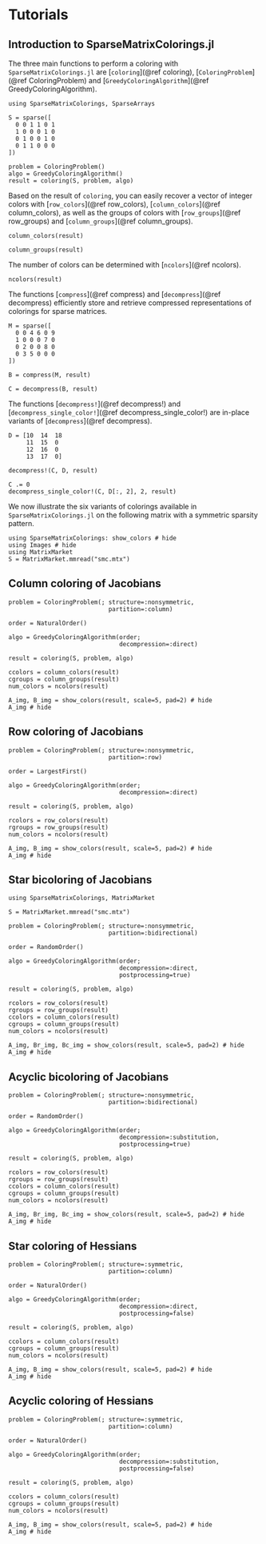 # Tutorials

## Introduction to SparseMatrixColorings.jl

The three main functions to perform a coloring with `SparseMatrixColorings.jl` are [`coloring`](@ref coloring), [`ColoringProblem`](@ref ColoringProblem) and [`GreedyColoringAlgorithm`](@ref GreedyColoringAlgorithm).

```@example tutorial; continued = true
using SparseMatrixColorings, SparseArrays

S = sparse([
  0 0 1 1 0 1
  1 0 0 0 1 0
  0 1 0 0 1 0
  0 1 1 0 0 0
])

problem = ColoringProblem()
algo = GreedyColoringAlgorithm()
result = coloring(S, problem, algo)
```

Based on the result of `coloring`, you can easily recover a vector of integer colors with [`row_colors`](@ref row_colors), [`column_colors`](@ref column_colors), as well as the groups of colors with [`row_groups`](@ref row_groups) and [`column_groups`](@ref column_groups).

```@example tutorial
column_colors(result)
```

```@example tutorial
column_groups(result)
```

The number of colors can be determined with [`ncolors`](@ref ncolors).
```@example tutorial
ncolors(result)
```

The functions [`compress`](@ref compress) and [`decompress`](@ref decompress) efficiently store and retrieve compressed representations of colorings for sparse matrices.

```@example tutorial
M = sparse([
  0 0 4 6 0 9
  1 0 0 0 7 0
  0 2 0 0 8 0
  0 3 5 0 0 0
])

B = compress(M, result)
```

```@example tutorial
C = decompress(B, result)
```

The functions [`decompress!`](@ref decompress!) and [`decompress_single_color!`](@ref decompress_single_color!) are in-place variants of [`decompress`](@ref decompress).

```@example tutorial
D = [10  14  18
     11  15  0
     12  16  0
     13  17  0]

decompress!(C, D, result)
```
```@example tutorial
C .= 0
decompress_single_color!(C, D[:, 2], 2, result)
```

We now illustrate the six variants of colorings available in `SparseMatrixColorings.jl` on the following matrix with a symmetric sparsity pattern.

```@example tutorial
using SparseMatrixColorings: show_colors # hide
using Images # hide
using MatrixMarket
S = MatrixMarket.mmread("smc.mtx")
```

## Column coloring of Jacobians

```@example tutorial; continued = true
problem = ColoringProblem(; structure=:nonsymmetric,
                            partition=:column)

order = NaturalOrder()

algo = GreedyColoringAlgorithm(order;
                               decompression=:direct)

result = coloring(S, problem, algo)
```
```@example tutorial
ccolors = column_colors(result)
cgroups = column_groups(result)
num_colors = ncolors(result)
```

```@example tutorial
A_img, B_img = show_colors(result, scale=5, pad=2) # hide
A_img # hide
```

## Row coloring of Jacobians

```@example tutorial; continued = true
problem = ColoringProblem(; structure=:nonsymmetric,
                            partition=:row)

order = LargestFirst()

algo = GreedyColoringAlgorithm(order;
                               decompression=:direct)

result = coloring(S, problem, algo)
```

```@example tutorial
rcolors = row_colors(result)
rgroups = row_groups(result)
num_colors = ncolors(result)
```

```@example tutorial
A_img, B_img = show_colors(result, scale=5, pad=2) # hide
A_img # hide
```

## Star bicoloring of Jacobians

```@example tutorial; continued = true
using SparseMatrixColorings, MatrixMarket

S = MatrixMarket.mmread("smc.mtx")

problem = ColoringProblem(; structure=:nonsymmetric,
                            partition=:bidirectional)

order = RandomOrder()

algo = GreedyColoringAlgorithm(order;
                               decompression=:direct,
                               postprocessing=true)

result = coloring(S, problem, algo)
```

```@example tutorial
rcolors = row_colors(result)
rgroups = row_groups(result)
ccolors = column_colors(result)
cgroups = column_groups(result)
num_colors = ncolors(result)
```

```@example tutorial
A_img, Br_img, Bc_img = show_colors(result, scale=5, pad=2) # hide
A_img # hide
```

## Acyclic bicoloring of Jacobians

```@example tutorial; continued = true
problem = ColoringProblem(; structure=:nonsymmetric,
                            partition=:bidirectional)

order = RandomOrder()

algo = GreedyColoringAlgorithm(order;
                               decompression=:substitution,
                               postprocessing=true)

result = coloring(S, problem, algo)
```

```@example tutorial
rcolors = row_colors(result)
rgroups = row_groups(result)
ccolors = column_colors(result)
cgroups = column_groups(result)
num_colors = ncolors(result)
```

```@example tutorial
A_img, Br_img, Bc_img = show_colors(result, scale=5, pad=2) # hide
A_img # hide
```

## Star coloring of Hessians

```@example tutorial; continued = true
problem = ColoringProblem(; structure=:symmetric,
                            partition=:column)

order = NaturalOrder()

algo = GreedyColoringAlgorithm(order;
                               decompression=:direct,
                               postprocessing=false)

result = coloring(S, problem, algo)
```

```@example tutorial
ccolors = column_colors(result)
cgroups = column_groups(result)
num_colors = ncolors(result)
```

```@example tutorial
A_img, B_img = show_colors(result, scale=5, pad=2) # hide
A_img # hide
```

## Acyclic coloring of Hessians

```@example tutorial; continued = true
problem = ColoringProblem(; structure=:symmetric,
                            partition=:column)

order = NaturalOrder()

algo = GreedyColoringAlgorithm(order;
                               decompression=:substitution,
                               postprocessing=false)

result = coloring(S, problem, algo)
```

```@example tutorial
ccolors = column_colors(result)
cgroups = column_groups(result)
num_colors = ncolors(result)
```

```@example tutorial
A_img, B_img = show_colors(result, scale=5, pad=2) # hide
A_img # hide
```
